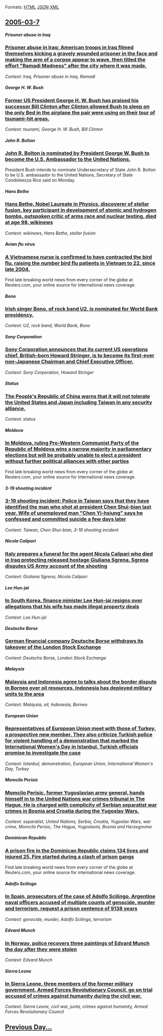 
Formats: [HTML](2005/03/7/index.html)  [JSON](2005/03/7/index.json)  [XML](2005/03/7/index.xml)  

## [2005-03-7](/news/2005/03/7/index.md)

##### Prisoner abuse in Iraq
### [ Prisoner abuse in Iraq: American troops in Iraq filmed themselves kicking a gravely wounded prisoner in the face and making the arm of a corpse appear to wave, then titled the effort "Ramadi Madness" after the city where it was made. ](/news/2005/03/7/prisoner-abuse-in-iraq-american-troops-in-iraq-filmed-themselves-kicking-a-gravely-wounded-prisoner-in-the-face-and-making-the-arm-of-a-co.md)
_Context: Iraq, Prisoner abuse in Iraq, Ramadi_

##### George H. W. Bush
### [ Former US President George H. W. Bush has praised his successor Bill Clinton after Clinton allowed Bush to sleep on the only Bed in the airplane the pair were using on their tour of tsunami-hit areas. ](/news/2005/03/7/former-us-president-george-h-w-bush-has-praised-his-successor-bill-clinton-after-clinton-allowed-bush-to-sleep-on-the-only-bed-in-the-air.md)
_Context: tsunami, George H. W. Bush, Bill Clinton_

##### John R. Bolton
### [ John R. Bolton is nominated by President George W. Bush to become the U.S. Ambassador to the United Nations. ](/news/2005/03/7/john-r-bolton-is-nominated-by-president-george-w-bush-to-become-the-u-s-ambassador-to-the-united-nations.md)
President Bush intends to nominate Undersecretary of State John R. Bolton to be U.S. ambassador to the United Nations, Secretary of State Condoleezza Rice said on Monday.

##### Hans Bethe
### [ Hans Bethe, Nobel Laureate in Physics, discoverer of stellar fusion, key participant in development of atomic and hydrogen bombs, outspoken critic of arms race and nuclear testing, died at age 98. wikinews ](/news/2005/03/7/hans-bethe-nobel-laureate-in-physics-discoverer-of-stellar-fusion-key-participant-in-development-of-atomic-and-hydrogen-bombs-outspoken.md)
_Context: wikinews, Hans Bethe, stellar fusion_

##### Avian flu virus
### [ A Vietnamese nurse is confirmed to have contracted the bird flu, raising the number bird flu patients in Vietnam to 22, since late 2004. ](/news/2005/03/7/a-vietnamese-nurse-is-confirmed-to-have-contracted-the-bird-flu-raising-the-number-bird-flu-patients-in-vietnam-to-22-since-late-2004.md)
Find late breaking world news from every corner of the globe at Reuters.com, your online source for international news coverage.

##### Bono
### [ Irish singer Bono, of rock band U2, is nominated for World Bank presidency. ](/news/2005/03/7/irish-singer-bono-of-rock-band-u2-is-nominated-for-world-bank-presidency.md)
_Context: U2, rock band, World Bank, Bono_

##### Sony Corporation
### [ Sony Corporation announces that its current US operations chief, British-born Howard Stringer, is to become its first-ever non-Japanese Chairman and Chief Executive Officer. ](/news/2005/03/7/sony-corporation-announces-that-its-current-us-operations-chief-british-born-howard-stringer-is-to-become-its-first-ever-non-japanese-cha.md)
_Context: Sony Corporation, Howard Stringer_

##### Status
### [ The People's Republic of China warns that it will not tolerate the United States and Japan including Taiwan in any security alliance. ](/news/2005/03/7/the-people-s-republic-of-china-warns-that-it-will-not-tolerate-the-united-states-and-japan-including-taiwan-in-any-security-alliance.md)
_Context: status_

##### Moldova
### [ In Moldova, ruling Pro-Western Communist Party of the Republic of Moldova wins a narrow majority in parliamentary elections but will be probably unable to elect a president without further political alliances with other parties ](/news/2005/03/7/in-moldova-ruling-pro-western-communist-party-of-the-republic-of-moldova-wins-a-narrow-majority-in-parliamentary-elections-but-will-be-pro.md)
Find late breaking world news from every corner of the globe at Reuters.com, your online source for international news coverage.

##### 3-19 shooting incident
### [ 3-19 shooting incident: Police in Taiwan says that they have identified the man who shot at president Chen Shui-bian last year. Wife of unemployed man "Chen Yi-hsiung" says he confessed and committed suicide a few days later ](/news/2005/03/7/3-19-shooting-incident-police-in-taiwan-says-that-they-have-identified-the-man-who-shot-at-president-chen-shui-bian-last-year-wife-of-une.md)
_Context: Taiwan, Chen Shui-bian, 3-19 shooting incident_

##### Nicola Calipari
### [ Italy prepares a funeral for the agent Nicola Calipari who died in Iraq protecting released hostage Giuliana Sgrena. Sgrena disputes US Army account of the shooting ](/news/2005/03/7/italy-prepares-a-funeral-for-the-agent-nicola-calipari-who-died-in-iraq-protecting-released-hostage-giuliana-sgrena-sgrena-disputes-us-arm.md)
_Context: Giuliana Sgrena, Nicola Calipari_

##### Lee Hun-jai
### [ In South Korea, finance minister Lee Hun-jai resigns over allegations that his wife has made illegal property deals ](/news/2005/03/7/in-south-korea-finance-minister-lee-hun-jai-resigns-over-allegations-that-his-wife-has-made-illegal-property-deals.md)
_Context: Lee Hun-jai_

##### Deutsche Borse
### [ German financial company Deutsche Borse withdraws its takeover of the London Stock Exchange ](/news/2005/03/7/german-financial-company-deutsche-baprse-withdraws-its-takeover-of-the-london-stock-exchange.md)
_Context: Deutsche Borse, London Stock Exchange_

##### Malaysia
### [ Malaysia and Indonesia agree to talks about the border dispute in Borneo over oil resources. Indonesia has deployed military units to the area ](/news/2005/03/7/malaysia-and-indonesia-agree-to-talks-about-the-border-dispute-in-borneo-over-oil-resources-indonesia-has-deployed-military-units-to-the-a.md)
_Context: Malaysia, oil, Indonesia, Borneo_

##### European Union
### [ Representatives of European Union meet with those of Turkey, a prospective new member. They also criticize Turkish police for violent handling of a demonstration that marked the International Women's Day in Istanbul. Turkish officials promise to investigate the case ](/news/2005/03/7/representatives-of-european-union-meet-with-those-of-turkey-a-prospective-new-member-they-also-criticize-turkish-police-for-violent-handl.md)
_Context: Istanbul, demonstration, European Union, International Women's Day, Turkey_

##### Momcilo Perisic
### [ Momcilo Perisic, former Yugoslavian army general, hands himself in to the United Nations war crimes tribunal in The Hague. He is charged with complicity of Serbian separatist war crimes in Bosnia and Croatia during the Yugoslav Wars. ](/news/2005/03/7/momailo-peria-ia-former-yugoslavian-army-general-hands-himself-in-to-the-united-nations-war-crimes-tribunal-in-the-hague-he-is-charged.md)
_Context: separatist, United Nations, Serbia, Croatia, Yugoslav Wars, war crime, Momcilo Perisic, The Hague, Yugoslavia, Bosnia and Herzegovina_

##### Dominican Republic
### [ A prison fire in the Dominican Republic claims 134 lives and injured 25. Fire started during a clash of prison gangs ](/news/2005/03/7/a-prison-fire-in-the-dominican-republic-claims-134-lives-and-injured-25-fire-started-during-a-clash-of-prison-gangs.md)
Find late breaking world news from every corner of the globe at Reuters.com, your online source for international news coverage.

##### Adolfo Scilingo
### [ In Spain, prosecutors of the case of Adolfo Scilingo, Argentine naval officers accused of multiple counts of genocide, murder and terrorism, request a prison sentence of 9138 years ](/news/2005/03/7/in-spain-prosecutors-of-the-case-of-adolfo-scilingo-argentine-naval-officers-accused-of-multiple-counts-of-genocide-murder-and-terrorism.md)
_Context: genocide, murder, Adolfo Scilingo, terrorism_

##### Edvard Munch
### [ In Norway, police recovers three paintings of Edvard Munch the day after they were stolen ](/news/2005/03/7/in-norway-police-recovers-three-paintings-of-edvard-munch-the-day-after-they-were-stolen.md)
_Context: Edvard Munch_

##### Sierra Leone
### [ In Sierra Leone, three members of the former military government, Armed Forces Revolutionary Council, go on trial accused of crimes against humanity during the civil war. ](/news/2005/03/7/in-sierra-leone-three-members-of-the-former-military-government-armed-forces-revolutionary-council-go-on-trial-accused-of-crimes-against.md)
_Context: Sierra Leone, civil war, junta, crimes against humanity, Armed Forces Revolutionary Council_

## [Previous Day...](/news/2005/03/6/index.md)

